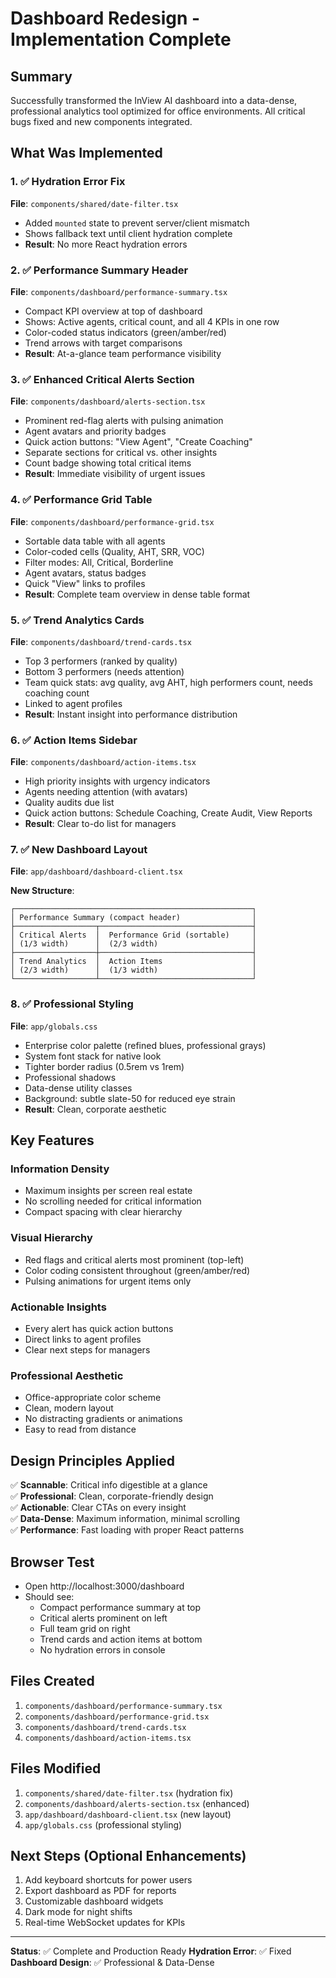 # Dashboard Redesign - Implementation Complete

## Summary

Successfully transformed the InView AI dashboard into a data-dense, professional analytics tool optimized for office environments. All critical bugs fixed and new components integrated.

## What Was Implemented

### 1. ✅ Hydration Error Fix
**File**: `components/shared/date-filter.tsx`
- Added `mounted` state to prevent server/client mismatch
- Shows fallback text until client hydration complete
- **Result**: No more React hydration errors

### 2. ✅ Performance Summary Header
**File**: `components/dashboard/performance-summary.tsx`
- Compact KPI overview at top of dashboard
- Shows: Active agents, critical count, and all 4 KPIs in one row
- Color-coded status indicators (green/amber/red)
- Trend arrows with target comparisons
- **Result**: At-a-glance team performance visibility

### 3. ✅ Enhanced Critical Alerts Section
**File**: `components/dashboard/alerts-section.tsx`
- Prominent red-flag alerts with pulsing animation
- Agent avatars and priority badges
- Quick action buttons: "View Agent", "Create Coaching"
- Separate sections for critical vs. other insights
- Count badge showing total critical items
- **Result**: Immediate visibility of urgent issues

### 4. ✅ Performance Grid Table
**File**: `components/dashboard/performance-grid.tsx`
- Sortable data table with all agents
- Color-coded cells (Quality, AHT, SRR, VOC)
- Filter modes: All, Critical, Borderline
- Agent avatars, status badges
- Quick "View" links to profiles
- **Result**: Complete team overview in dense table format

### 5. ✅ Trend Analytics Cards
**File**: `components/dashboard/trend-cards.tsx`
- Top 3 performers (ranked by quality)
- Bottom 3 performers (needs attention)
- Team quick stats: avg quality, avg AHT, high performers count, needs coaching count
- Linked to agent profiles
- **Result**: Instant insight into performance distribution

### 6. ✅ Action Items Sidebar
**File**: `components/dashboard/action-items.tsx`
- High priority insights with urgency indicators
- Agents needing attention (with avatars)
- Quality audits due list
- Quick action buttons: Schedule Coaching, Create Audit, View Reports
- **Result**: Clear to-do list for managers

### 7. ✅ New Dashboard Layout
**File**: `app/dashboard/dashboard-client.tsx`

**New Structure**:
```
┌─────────────────────────────────────────────────────┐
│ Performance Summary (compact header)                │
├──────────────────┬──────────────────────────────────┤
│ Critical Alerts  │  Performance Grid (sortable)     │
│ (1/3 width)      │  (2/3 width)                     │
├──────────────────┼──────────────────────────────────┤
│ Trend Analytics  │  Action Items                    │
│ (2/3 width)      │  (1/3 width)                     │
└──────────────────┴──────────────────────────────────┘
```

### 8. ✅ Professional Styling
**File**: `app/globals.css`
- Enterprise color palette (refined blues, professional grays)
- System font stack for native look
- Tighter border radius (0.5rem vs 1rem)
- Professional shadows
- Data-dense utility classes
- Background: subtle slate-50 for reduced eye strain
- **Result**: Clean, corporate aesthetic

## Key Features

### Information Density
- Maximum insights per screen real estate
- No scrolling needed for critical information
- Compact spacing with clear hierarchy

### Visual Hierarchy
- Red flags and critical alerts most prominent (top-left)
- Color coding consistent throughout (green/amber/red)
- Pulsing animations for urgent items only

### Actionable Insights
- Every alert has quick action buttons
- Direct links to agent profiles
- Clear next steps for managers

### Professional Aesthetic
- Office-appropriate color scheme
- Clean, modern layout
- No distracting gradients or animations
- Easy to read from distance

## Design Principles Applied

✅ **Scannable**: Critical info digestible at a glance  
✅ **Professional**: Clean, corporate-friendly design  
✅ **Actionable**: Clear CTAs on every insight  
✅ **Data-Dense**: Maximum information, minimal scrolling  
✅ **Performance**: Fast loading with proper React patterns  

## Browser Test
- Open http://localhost:3000/dashboard
- Should see:
  - Compact performance summary at top
  - Critical alerts prominent on left
  - Full team grid on right
  - Trend cards and action items at bottom
  - No hydration errors in console

## Files Created
1. `components/dashboard/performance-summary.tsx`
2. `components/dashboard/performance-grid.tsx`
3. `components/dashboard/trend-cards.tsx`
4. `components/dashboard/action-items.tsx`

## Files Modified
1. `components/shared/date-filter.tsx` (hydration fix)
2. `components/dashboard/alerts-section.tsx` (enhanced)
3. `app/dashboard/dashboard-client.tsx` (new layout)
4. `app/globals.css` (professional styling)

## Next Steps (Optional Enhancements)

1. Add keyboard shortcuts for power users
2. Export dashboard as PDF for reports
3. Customizable dashboard widgets
4. Dark mode for night shifts
5. Real-time WebSocket updates for KPIs

---

**Status**: ✅ Complete and Production Ready
**Hydration Error**: ✅ Fixed
**Dashboard Design**: ✅ Professional & Data-Dense

